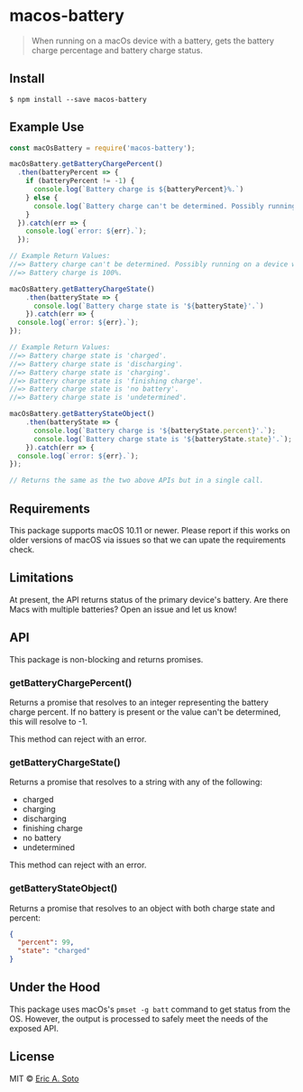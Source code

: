 # macos-battery

> When running on a macOs device with a battery, gets the battery charge percentage and battery charge status.


## Install

```
$ npm install --save macos-battery
```


## Example Use

```js
const macOsBattery = require('macos-battery');

macOsBattery.getBatteryChargePercent()
  .then(batteryPercent => {
    if (batteryPercent != -1) {
      console.log(`Battery charge is ${batteryPercent}%.`)
    } else {
      console.log(`Battery charge can't be determined. Possibly running on a device with no battery.`)
    }
  }).catch(err => {
    console.log(`error: ${err}.`);
  });

// Example Return Values:
//=> Battery charge can't be determined. Possibly running on a device with no battery.
//=> Battery charge is 100%.

macOsBattery.getBatteryChargeState()
    .then(batteryState => {
      console.log(`Battery charge state is '${batteryState}'.`)
    }).catch(err => {
  console.log(`error: ${err}.`);
});

// Example Return Values:
//=> Battery charge state is 'charged'.
//=> Battery charge state is 'discharging'.
//=> Battery charge state is 'charging'.
//=> Battery charge state is 'finishing charge'.
//=> Battery charge state is 'no battery'.
//=> Battery charge state is 'undetermined'.

macOsBattery.getBatteryStateObject()
    .then(batteryState => {
      console.log(`Battery charge is '${batteryState.percent}'.`);
      console.log(`Battery charge state is '${batteryState.state}'.`);
    }).catch(err => {
  console.log(`error: ${err}.`);
});

// Returns the same as the two above APIs but in a single call.
```

## Requirements

This package supports macOS 10.11 or newer. Please report if this works on older versions of macOS via issues so that we can upate the requirements check.

## Limitations

At present, the API returns status of the primary device's battery. Are there Macs with multiple batteries? Open an issue and let us know!

## API

This package is non-blocking and returns promises.

### getBatteryChargePercent()

Returns a promise that resolves to an integer representing the battery charge percent. If no battery is present or the value can't be determined, this will resolve to -1.

This method can reject with an error.

### getBatteryChargeState()

Returns a promise that resolves to a string with any of the following:
- charged
- charging
- discharging
- finishing charge
- no battery
- undetermined

This method can reject with an error.

### getBatteryStateObject()

Returns a promise that resolves to an object with both charge state and percent:
```json
{
  "percent": 99,
  "state": "charged"
}
```

## Under the Hood

This package uses macOs's `pmset -g batt` command to get status from the OS. However, the output is processed to safely meet the needs of the exposed API.

## License

MIT © [Eric A. Soto](https://ericsoto.net/)
